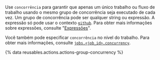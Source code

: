 Use `concorrência` para garantir que apenas um único trabalho ou fluxo de trabalho usando o mesmo grupo de concorrência seja executado de cada vez. Um grupo de concorrência pode ser qualquer string ou expressão. A expressão só pode usar o contexto [`github`](/actions/learn-github-actions/contexts#github-context). Para obter mais informações sobre expressões, consulte "[Expressões](/actions/learn-github-actions/expressions)".

Você também pode especificar `concorrência` no nível do trabalho. Para obter mais informações, consulte [`jobs.<job_id>.concurrency`](/actions/using-workflows/workflow-syntax-for-github-actions#jobsjob_idconcurrency).

{% data reusables.actions.actions-group-concurrency %}
